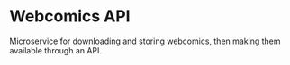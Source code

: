 # Webcomics API

Microservice for downloading and storing webcomics, then making them available through an API.
